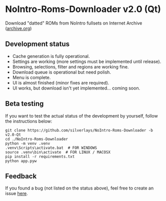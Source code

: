 # NoIntro-Roms-Downloader v2.0 (Qt)
Download "datted" ROMs from NoIntro fullsets on Internet Archive ([archive.org](https://archive.org))

## Development status
- Cache generation is fully operational.
- Settings are working (more settings must be implemented until release).
- Browsing, selections, filter and regions are working fine.
- Download queue is operational but need polish.
- Menu is complete.
- UI is almost finished (minor fixes are required).
- UI works, but download isn't yet implemented... coming soon.

## Beta testing
If you want to test the actual status of the development by yourself, follow the instructions below:
```
git clone https://github.com/silverlays/NoIntro-Roms-Downloader -b v2.0-Qt
cd ./NoIntro-Roms-Downloader
python -m venv .venv
.venv\Scripts\activate.bat  # FOR WINDOWS
source .venv\bin\activate  # FOR LINUX / MACOSX
pip install -r requirements.txt
python app.pyw
```

## Feedback
If you found a bug (not listed on the status above), feel free to create an issue [here](https://github.com/silverlays/NoIntro-Roms-Downloader/issues).
